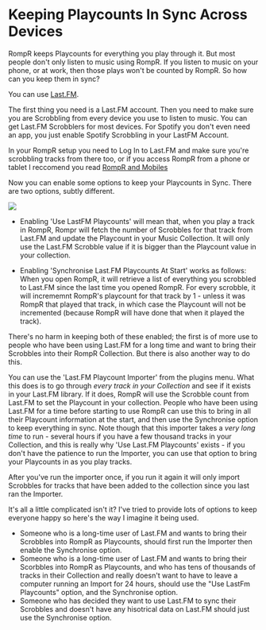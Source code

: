 # Keeping Playcounts In Sync Across Devices

RompR keeps Playcounts for everything you play through it. But most people don't only listen to music using RompR. If you listen to music on your phone, or at work, then those plays won't be counted by RompR. So how can you keep them in sync?

You can use [Last.FM](/RompR/LastFM).

The first thing you need is a Last.FM account. Then you need to make sure you are Scrobbling from every device you use to listen to music. You can get Last.FM Scrobblers for most devices. For Spotify you don't even need an app, you just enable Spotify Scrobbling in your LastFM Account.

In your RompR setup you need to Log In to Last.FM and make sure you're scrobbling tracks from there too, or if you access RompR from a phone or tablet I reccomend you read [RompR and Mobiles](/RompR/Rompr-And-Mobiles)

Now you can enable some options to keep your Playcounts in Sync. There are two options, subtly different.

![](images/lastfmsync.png)

* Enabling 'Use LastFM Playcounts' will mean that, when you play a track in RompR, Rompr will fetch the number of Scrobbles for that track from Last.FM and update the Playcount in your Music Collection. It will only use the Last.FM Scrobble value if it is bigger than the Playcount value in your collection.

* Enabling 'Synchronise Last.FM Playcounts At Start' works as follows: When you open RompR, it will retrieve a list of everything you scrobbled to Last.FM since the last time you opened RompR. For every scrobble, it will incrememnt RompR's playcount for that track by 1 - unless it was RompR that played that track, in which case the Playcount will not be incremented (because RompR will have done that when it played the track).

There's no harm in keeping both of these enabled; the first is of more use to people who have been using Last.FM for a long time and want to bring their Scrobbles into their RompR Collection. But there is also another way to do this.

You can use the 'Last.FM Playcount Importer' from the plugins menu. What this does is to go through *every track in your Collection* and see if it exists in your Last.FM library. If it does, RompR will use the Scrobble count from Last.FM to set the Playcount in your collection. People who have been using Last.FM for a time before starting to use RompR can use this to bring in all their Playcount information at the start, and then use the Synchronise option to keep everything in sync. Note though that this importer takes a *very long time* to run - several hours if you have a few thousand tracks in your Collection, and this is really why 'Use Last.FM Playcounts' exists - if you don't have the patience to run the Importer, you can use that option to bring your Playcounts in as you play tracks.

After you've run the importer once, if you run it again it will only import Scrobbles for tracks that have been added to the collection since you last ran the Importer.

It's all a little complicated isn't it? I've tried to provide lots of options to keep everyone happy so here's the way I imagine it being used.

* Someone who is a long-time user of Last.FM and wants to bring their Scrobbles into RompR as Playcounts, should first run the Importer then enable the Synchronise option.
* Someone who is a long-time user of Last.FM and wants to bring their Scorbbles into RompR as Playcounts, and who has tens of thousands of tracks in their Collection and really doesn't want to have to leave a computer running an Import for 24 hours, should use the "Use LastFm Playcounts" option, and the Synchronise option.
* Someone who has decided they want to use Last.FM to sync their Scrobbles and doesn't have any hisotrical data on Last.FM should just use the Synchronise option.

